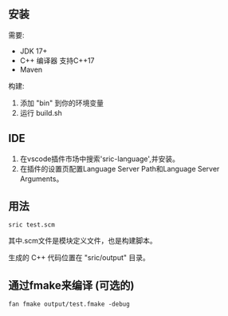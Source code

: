 

## 安装

需要:
- JDK 17+
- C++ 编译器 支持C++17
- Maven

构建:
1. 添加 "bin" 到你的环境变量
2. 运行 build.sh

## IDE

1. 在vscode插件市场中搜索'sric-language',并安装。
2. 在插件的设置页配置Language Server Path和Language Server Arguments。

## 用法

```
sric test.scm
```

其中.scm文件是模块定义文件，也是构建脚本。

生成的 C++ 代码位置在 "sric/output" 目录。


## 通过fmake来编译 (可选的)
```
fan fmake output/test.fmake -debug
```
